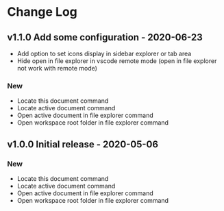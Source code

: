 # Change Log

## v1.1.0 Add some configuration - 2020-06-23

- Add option to set icons display in sidebar explorer or tab area
- Hide open in file explorer in vscode remote mode (open in file explorer not work with remote mode)

### New

- Locate this document command
- Locate active document command
- Open active document in file explorer command
- Open workspace root folder in file explorer command

## v1.0.0 Initial release - 2020-05-06

### New

- Locate this document command
- Locate active document command
- Open active document in file explorer command
- Open workspace root folder in file explorer command
